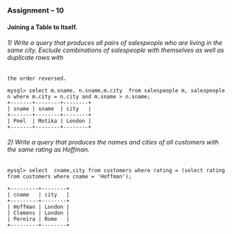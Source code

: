 ### Assignment – 10

#### Joining a Table to Itself.





###### 1) Write a query that produces all pairs of salespeople who are living in the same city. 	  	Exclude combinations of salespeople with themselves as well as duplicate rows with
	the order reversed.



```
mysql> select m.sname, n.sname,m.city  from salespeople m, salespeople n where m.city = n.city and m.sname > n.sname;
+-------+--------+--------+
| sname | sname  | city   |
+-------+--------+--------+
| Peel  | Motika | London |
+-------+--------+--------+
```



###### 2) Write a query that produces the names and cities of all customers with the same rating  	as Hoffman.

```
mysql> select  cname,city from customers where rating = (select rating from customers where cname = 'Hoffman');

+---------+--------+
| cname   | city   |
+---------+--------+
| Hoffman | London |
| Clemens | London |
| Pereira | Rome   |
+---------+--------+
```









